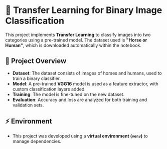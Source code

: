 # 🧠 Transfer Learning for Binary Image Classification

This project implements **Transfer Learning** to classify images into two categories using a pre-trained model. The dataset used is **"Horse or Human"**, which is downloaded automatically within the notebook.

## 🚀 Project Overview
- **Dataset**: The dataset consists of images of horses and humans, used to train a binary classifier.
- **Model**: A pre-trained **VGG16** model is used as a feature extractor, with custom classification layers added.
- **Training**: The model is fine-tuned on the new dataset.
- **Evaluation**: Accuracy and loss are analyzed for both training and validation sets.

## ⚡ Environment
- This project was developed using a **virtual environment (`venv`)** to manage dependencies.
